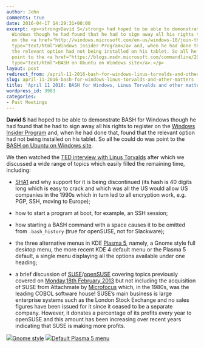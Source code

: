 ```yaml
---
author: John
comments: true
date: 2016-04-17 14:29:31+00:00
excerpt: <p><strong>David S</strong> had hoped to be able to demonstrate BASH for
  Windows though he had found that he had to sign away all his rights to register
  on the <a href="http://windows.microsoft.com/en-us/windows-10/join-the-windows-insider-program"
  type="text/html">Windows Insider Program</a> and, when he had done that, found that
  the relevant option had not being installed on his tablet. So all he could do was
  point to the <a href="https://blogs.msdn.microsoft.com/commandline/2016/04/06/bash-on-ubuntu-on-windows-download-now-3/"
  type="text/html">BASH on Ubuntu on Windows site</a>.</p>
layout: post
redirect_from: /april-11-2016-bash-for-windows-linus-torvalds-and-other-matters
slug: april-11-2016-bash-for-windows-linus-torvalds-and-other-matters
title: 'April 11 2016: BASH for Windows, Linus Torvalds and other matters'
wordpress_id: 3983
categories:
- Past Meetings
---
```


**David S** had hoped to be able to demonstrate BASH for Windows though he had found that he had to sign away all his rights to register on the [Windows Insider Program](http://windows.microsoft.com/en-us/windows-10/join-the-windows-insider-program) and, when he had done that, found that the relevant option had not being installed on his tablet. So all he could do was point to the [BASH on Ubuntu on Windows site](https://blogs.msdn.microsoft.com/commandline/2016/04/06/bash-on-ubuntu-on-windows-download-now-3/).




We then watched the [TED interview with Linus Torvalds](https://www.ted.com/talks/linus_torvalds_the_mind_behind_linux) after which we discussed a wide range of topics which easily filled the remaining time, including:






  * [SHA1](https://en.wikipedia.org/wiki/SHA-1) and why support for it is being discontinued (its hash is 40 digits long which is easy to crack and which was all the US would allow US companies in the 1990s which in turn led to all encryption work, e.g. PGP, SSH, moving to Europe);


  * how to start a program at boot, for example, an SSH session;


  * how starting a BASH command with a space causes it to be omitted from `.bash_history` (true for openSUSE, not for Slackware);


  * the three alternative menus in KDE [Plasma 5](https://community.kde.org/Plasma), namely, a Gnome style full desktop menu, the more recent KDE 4 default menu or the Plasma 5 default, a single menu displaying all the options available under one heading;


  * a brief discussion of [SUSE](https://www.suse.com/)/[openSUSE](https://www.opensuse.org/) covering topics previously covered on [Monday,18th February 2013](http://www.bradlug.co.uk/february-18th-2013-memtest86-fablab-bcb-and-suse/suse_02_12/) but not including the acquisition of SUSE from Attachmate by [Microfocus](https://www.microfocus.com/) which, in the 1980s, was the leading COBOL software house! SUSE’s main business is large enterprise systems such as the London Stock Exchange and no sales figures have been issued for it since it ceased to be a separate company. However, it donates a percentage of its profits every year to openSUSE and this amount has been increasing over recent years indicating that SUSE is making more profits.


[![](http://www.bradlug.co.uk/blogs/2016/04/17/images/Gnome_style_396px.png)Gnome style](2016-04-17-april-11-2016-bash-for-windows-linus-torvalds-and-other-matters/Gnome_style_396px)
[![](http://www.bradlug.co.uk/blogs/2016/04/17/images/Plasma_default_384px.png)Default Plasma 5 menu](2016-04-17-april-11-2016-bash-for-windows-linus-torvalds-and-other-matters/Plasma_default_384px)


